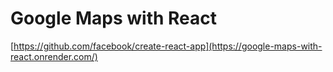 # Google Maps with React

[https://github.com/facebook/create-react-app](https://google-maps-with-react.onrender.com/)

